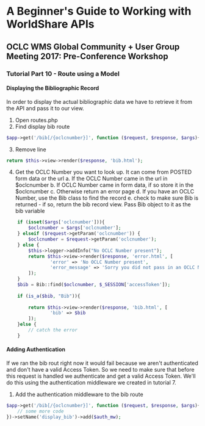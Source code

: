 # A Beginner's Guide to Working with WorldShare APIs
## OCLC WMS Global Community + User Group Meeting 2017: Pre-Conference Workshop
### Tutorial Part 10 - Route using a Model 

#### Displaying the Bibliographic Record
In order to display the actual bibliographic data we have to retrieve it from the API and pass it to our view.
1. Open routes.php
2. Find display bib route
```php
$app->get('/bib[/{oclcnumber}]', function ($request, $response, $args){
```
3. Remove line
```php
return $this->view->render($response, 'bib.html');
``` 
4. Get the OCLC Number you want to look up. It can come from POSTED form data or the url
    a. If the OCLC Number came in the url in $oclcnumber
    b. If OCLC Number came in form data, if so store it in the $oclcnumber
    c. Otherwise return an error page
    d. If you have an OCLC Number, use the Bib class to find the record
    e. check to make sure Bib is returned
        - if so, return the bib record view. Pass Bib object to it as the bib variable
```php
    if (isset($args['oclcnumber'])){
        $oclcnumber = $args['oclcnumber'];
    } elseif ($request->getParam('oclcnumber')) {
        $oclcnumber = $request->getParam('oclcnumber');
    } else {
        $this->logger->addInfo("No OCLC Number present");
        return $this->view->render($response, 'error.html', [
                'error' => 'No OCLC Number present',
                'error_message' => 'Sorry you did not pass in an OCLC Number'
        ]);
    }
    $bib = Bib::find($oclcnumber, $_SESSION['accessToken']);
    
    if (is_a($bib, "Bib")){
        
        return $this->view->render($response, 'bib.html', [
                'bib' => $bib
        ]);
    }else {
        // catch the error
    }
```

#### Adding Authentication
If we ran the bib rout right now it would fail because we aren't authenticated and don't have a valid Access Token.
So we need to make sure that before this request is handled we authenticate and get a valid Access Token.
We'll do this using the authentication middleware we created in tutorial 7.

1. Add the authentication middleware to the bib route
```php
$app->get('/bib[/{oclcnumber}]', function ($request, $response, $args){
    // some more code
})->setName('display_bib')->add($auth_mw);
```
